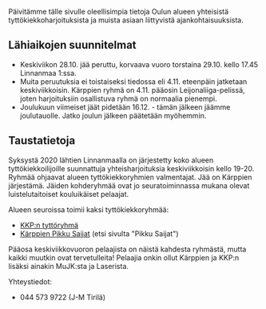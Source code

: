 Päivitämme tälle sivulle oleellisimpia tietoja Oulun alueen yhteisistä
tyttökiekkoharjoituksista ja muista asiaan liittyvistä ajankohtaisuuksista.

## Lähiaikojen suunnitelmat
 * Keskiviikon 28.10. jää peruttu, korvaava vuoro torstaina 29.10. kello 17.45
   Linnanmaa 1:ssa.
 * Muita peruutuksia ei toistaiseksi tiedossa eli 4.11. eteenpäin jatketaan
   keskiviikkoisin. Kärppien ryhmä on 4.11. pääosin Leijonaliiga-pelissä, joten
   harjoituksiin osallistuva ryhmä on normaalia pienempi.
 * Joulukuun viimeiset jäät pidetään 16.12. - tämän jälkeen jäämme joulutauolle.
   Jatko joulun jälkeen päätetään myöhemmin.

## Taustatietoja

Syksystä 2020 lähtien Linnanmaalla on järjestetty koko alueen
tyttökiekkoilijoille suunnattuja yhteisharjoituksia keskiviikkoisin kello
19-20. Ryhmää ohjaavat alueen tyttökiekkoryhmien valmentajat.
Jää on Kärppien järjestämä. Jäiden kohderyhmää ovat jo
seuratoiminnassa mukana olevat luistelutaitoiset kouluikäiset pelaajat.

Alueen seuroissa toimii kaksi tyttökiekkoryhmää:

* [KKP:n tyttöryhmä](https://www.kkpjuniorit.fi/joukkueet/5220)
* [Kärppien Pikku Saijat](https://www.oulunkarpat46.fi/uutiset/7411/kiekkokoulu) (etsi sivulta "Pikku Saijat")

Pääosa keskiviikkovuoron pelaajista on näistä kahdesta ryhmästä, mutta kaikki
muutkin ovat tervetulleita! Pelaajia onkin ollut Kärppien ja KKP:n lisäksi ainakin
MuJK:sta ja Laserista.

Yhteystiedot:
 * 044 573 9722 (J-M Tirilä)